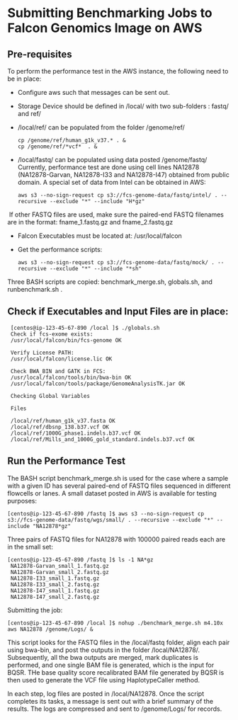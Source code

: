 # Submitting Benchmarking Jobs to Falcon Genomics Image on AWS

## Pre-requisites
To perform the performance test in the AWS instance, the following need to be in place:

- Configure aws such that messages can be sent out.

- Storage Device should be defined in /local/ with two sub-folders : fastq/ and ref/
  
- /local/ref/ can be populated from the folder /genome/ref/
    ```
    cp /genome/ref/human_g1k_v37.* . & 
    cp /genome/ref/*vcf*  . & 
    ```
- /local/fastq/ can be populated using data posted /genome/fastq/ 
  Currently, performance test are done using cell lines NA12878 (NA12878-Garvan, NA12878-I33 and NA12878-I47)
  obtained from public domain.  A special set of data from Intel can be obtained in AWS:
    ```
    aws s3 --no-sign-request cp s3://fcs-genome-data/fastq/intel/ . --recursive --exclude "*" --include "H*gz"
    ```
  If other FASTQ files are used, make sure the paired-end FASTQ filenames are in the format:  fname_1.fastq.gz and fname_2.fastq.gz
  
- Falcon Executables must be located at: /usr/local/falcon 

- Get the performance scripts:
     ```
     aws s3 --no-sign-request cp s3://fcs-genome-data/fastq/mock/ . --recursive --exclude "*" --include "*sh"
     ```
Three BASH scripts are copied: benchmark_merge.sh, globals.sh, and runbenchmark.sh .

## Check if Executables and Input Files are in place: 
     [centos@ip-123-45-67-890 /local ]$ ./globals.sh
     Check if fcs-exome exists:
     /usr/local/falcon/bin/fcs-genome OK

     Verify License PATH:
     /usr/local/falcon/license.lic OK

     Check BWA_BIN and GATK in FCS:
     /usr/local/falcon/tools/bin/bwa-bin OK
     /usr/local/falcon/tools/package/GenomeAnalysisTK.jar OK

     Checking Global Variables

     Files

     /local/ref/human_g1k_v37.fasta OK
     /local/ref/dbsnp_138.b37.vcf OK
     /local/ref/1000G_phase1.indels.b37.vcf OK
     /local/ref/Mills_and_1000G_gold_standard.indels.b37.vcf OK
     
## Run the Performance Test

The BASH script benchmark_merge.sh is used for the case where a sample with a given ID has several 
paired-end of FASTQ files sequenced in different flowcells or lanes. A small dataset posted 
in AWS is available for testing purposes:

    [centos@ip-123-45-67-890 /fastq ]$ aws s3 --no-sign-request cp s3://fcs-genome-data/fastq/wgs/small/ . --recursive --exclude "*" --include "NA12878*gz"
    
Three pairs of FASTQ files for NA12878 with 100000 paired reads each are in the small set:
    
    [centos@ip-123-45-67-890 /fastq ]$ ls -1 NA*gz
     NA12878-Garvan_small_1.fastq.gz
     NA12878-Garvan_small_2.fastq.gz
     NA12878-I33_small_1.fastq.gz
     NA12878-I33_small_2.fastq.gz
     NA12878-I47_small_1.fastq.gz
     NA12878-I47_small_2.fastq.gz

Submitting the job:

    [centos@ip-123-45-67-890 /local ]$ nohup ./benchmark_merge.sh m4.10x aws NA12878 /genome/Logs/ & 
     
This script looks for the FASTQ files in the /local/fastq folder, align each pair using bwa-bin, and post the outputs
in the folder /local/NA12878/. Subsequently, all the bwa outputs are merged, mark duplicates is performed, and one single
BAM file is generated, which is the input for BQSR. THe base quality score recalibrated BAM file generated by BQSR is then 
used to generate the VCF file using HaplotypeCaller method. 

In each step, log files are posted in /local/NA12878. Once the script completes its tasks, a message is sent out
with a brief summary of the results. The logs are compressed and sent to /genome/Logs/ for records.



















